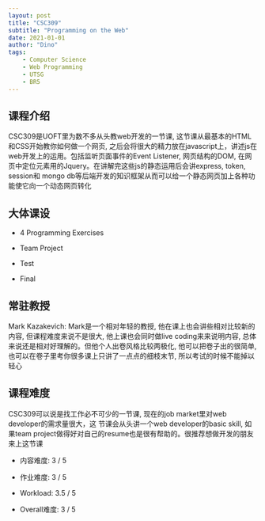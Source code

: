 ```yaml
---
layout: post
title: "CSC309"
subtitle: "Programming on the Web"
date: 2021-01-01
author: "Dino"
tags: 
    - Computer Science
    - Web Programming
    - UTSG
    - BR5
---
```

## 课程介绍
CSC309是UOFT里为数不多从头教web开发的一节课, 这节课从最基本的HTML和CSS开始教你如何做一个网页, 之后会将很大的精力放在javascript上，讲述js在web开发上的运用。包括监听页面事件的Event
Listener, 网页结构的DOM, 在网页中定位元素用的Jquery。在讲解完这些js的静态运用后会讲express, token, session和 mongo db等后端开发的知识框架从而可以给一个静态网页加上各种功能使它向一个动态网页转化

## 大体课设
- 4 Programming Exercises

- Team Project

- Test

- Final

## 常驻教授
Mark Kazakevich: Mark是一个相对年轻的教授, 他在课上也会讲些相对比较新的内容, 但课程难度来说不是很大, 他上课也会同时做live coding来来说明内容, 总体来说还是相对好理解的。但他个人出卷风格比较两极化, 他可以把卷子出的很简单, 也可以在卷子里考你很多课上只讲了一点点的细枝末节, 所以考试的时候不能掉以轻心

## 课程难度
CSC309可以说是找工作必不可少的一节课, 现在的job market里对web developer的需求量很大，这
节课会从头讲一个web developer的basic skill, 如果team project做得好对自己的resume也是很有帮助的。很推荐想做开发的朋友来上这节课

- 内容难度: 3 / 5

- 作业难度: 3 / 5

- Workload: 3.5 / 5

- Overall难度: 3 / 5
